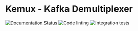 # Kemux - Kafka Demultiplexer

[![Documentation Status](https://readthedocs.org/projects/kemux/badge/?version=latest)](https://kemux.readthedocs.io/en/latest/?badge=latest)
![Code linting](https://github.com/github/kemux/actions/workflows/linting.yml/badge.svg)
![Integration tests](https://github.com/github/kemux/actions/workflows/integration.yml/badge.svg)
